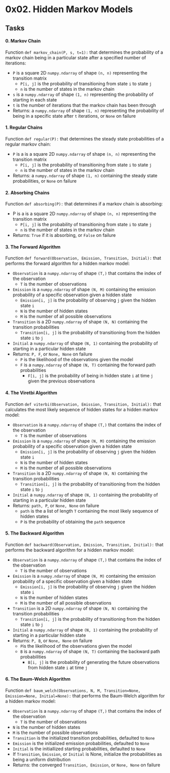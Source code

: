 0x02. Hidden Markov Models
==========================


Tasks
-----

#### 0\. Markov Chain

Function `def markov_chain(P, s, t=1):` that determines the probability of a markov chain being in a particular state after a specified number of iterations:

-   `P` is a square 2D `numpy.ndarray` of shape `(n, n)` representing the transition matrix
    -   `P[i, j]` is the probability of transitioning from state `i` to state `j`
    -   `n` is the number of states in the markov chain
-   `s` is a `numpy.ndarray` of shape `(1, n)` representing the probability of starting in each state
-   `t` is the number of iterations that the markov chain has been through
-   Returns: a `numpy.ndarray` of shape `(1, n)` representing the probability of being in a specific state after `t` iterations, or `None` on failure

#### 1\. Regular Chains

Function `def regular(P):` that determines the steady state probabilities of a regular markov chain:

-   `P` is a is a square 2D `numpy.ndarray` of shape `(n, n)` representing the transition matrix
    -   `P[i, j]` is the probability of transitioning from state `i` to state `j`
    -   `n` is the number of states in the markov chain
-   Returns: a `numpy.ndarray` of shape `(1, n)` containing the steady state probabilities, or `None` on failure

#### 2\. Absorbing Chains

Function `def absorbing(P):` that determines if a markov chain is absorbing:

-   P is a is a square 2D `numpy.ndarray` of shape `(n, n)` representing the transition matrix
    -   `P[i, j]` is the probability of transitioning from state `i` to state `j`
    -   `n` is the number of states in the markov chain
-   Returns: `True` if it is absorbing, or `False` on failure

#### 3\. The Forward Algorithm

Function `def forward(Observation, Emission, Transition, Initial):` that performs the forward algorithm for a hidden markov model:

-   `Observation` is a `numpy.ndarray` of shape `(T,)` that contains the index of the observation
    -   `T` is the number of observations
-   `Emission` is a `numpy.ndarray` of shape `(N, M)` containing the emission probability of a specific observation given a hidden state
    -   `Emission[i, j]` is the probability of observing `j` given the hidden state `i`
    -   `N` is the number of hidden states
    -   `M` is the number of all possible observations
-   `Transition` is a 2D `numpy.ndarray` of shape `(N, N)` containing the transition probabilities
    -   `Transition[i, j]` is the probability of transitioning from the hidden state `i` to `j`
-   `Initial` a `numpy.ndarray` of shape `(N, 1)` containing the probability of starting in a particular hidden state
-   Returns: `P, F`, or `None, None` on failure
    -   `P` is the likelihood of the observations given the model
    -   `F` is a `numpy.ndarray` of shape `(N, T)` containing the forward path probabilities
        -   `F[i, j]` is the probability of being in hidden state `i` at time `j` given the previous observations


#### 4\. The Viretbi Algorithm

Function `def viterbi(Observation, Emission, Transition, Initial):` that calculates the most likely sequence of hidden states for a hidden markov model:

-   `Observation` is a `numpy.ndarray` of shape `(T,)` that contains the index of the observation
    -   `T` is the number of observations
-   `Emission` is a `numpy.ndarray` of shape `(N, M)` containing the emission probability of a specific observation given a hidden state
    -   `Emission[i, j]` is the probability of observing `j` given the hidden state `i`
    -   `N` is the number of hidden states
    -   `M` is the number of all possible observations
-   `Transition` is a 2D `numpy.ndarray` of shape `(N, N)` containing the transition probabilities
    -   `Transition[i, j]` is the probability of transitioning from the hidden state `i` to `j`
-   `Initial` a `numpy.ndarray` of shape `(N, 1)` containing the probability of starting in a particular hidden state
-   Returns: `path, P`, or `None, None` on failure
    -   `path` is the a list of length `T` containing the most likely sequence of hidden states
    -   `P` is the probability of obtaining the `path` sequence

#### 5\. The Backward Algorithm

Function `def backward(Observation, Emission, Transition, Initial):` that performs the backward algorithm for a hidden markov model:

-   `Observation` is a `numpy.ndarray` of shape `(T,)` that contains the index of the observation
    -   `T` is the number of observations
-   `Emission` is a `numpy.ndarray` of shape `(N, M)` containing the emission probability of a specific observation given a hidden state
    -   `Emission[i, j]` is the probability of observing `j` given the hidden state `i`
    -   `N` is the number of hidden states
    -   `M` is the number of all possible observations
-   `Transition` is a 2D `numpy.ndarray` of shape `(N, N)` containing the transition probabilities
    -   `Transition[i, j]` is the probability of transitioning from the hidden state `i` to `j`
-   `Initial` a `numpy.ndarray` of shape `(N, 1)` containing the probability of starting in a particular hidden state
-   Returns: `P, B`, or `None, None` on failure
    -   `P`is the likelihood of the observations given the model
    -   `B` is a `numpy.ndarray` of shape `(N, T)` containing the backward path probabilities
        -   `B[i, j]` is the probability of generating the future observations from hidden state `i` at time `j`

#### 6\. The Baum-Welch Algorithm

Function `def baum_welch(Observations, N, M, Transition=None, Emission=None, Initial=None):` that performs the Baum-Welch algorithm for a hidden markov model:

-   `Observation` is a `numpy.ndarray` of shape `(T,)` that contains the index of the observation
    -   `T` is the number of observations
-   `N` is the number of hidden states
-   `M` is the number of possible observations
-   `Transition` is the initialized transition probabilities, defaulted to `None`
-   `Emission` is the initialized emission probabilities, defaulted to `None`
-   `Initial` is the initiallized starting probabilities, defaulted to `None`
-   If `Transition`, `Emission`, or `Initial` is None, initialize the probabilities as being a uniform distribution
-   Returns: the converged `Transition, Emission`, or `None, None` on failure
